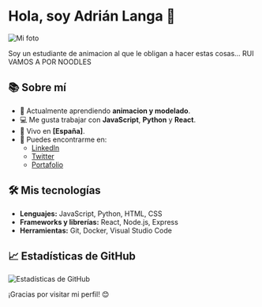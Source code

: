 # Hola, soy Adrián Langa 👋

![Mi foto](https://i.pinimg.com/originals/69/a2/30/69a230cb72769cced059729f24c32e54.gif) 

Soy un estudiante de animacion al que le obligan a hacer estas cosas... RUI VAMOS A POR NOODLES
## 📚 Sobre mí
- 🌱 Actualmente aprendiendo **animacion y modelado**.
- 💻 Me gusta trabajar con **JavaScript**, **Python** y **React**.
- 📍 Vivo en **[España]**.
- 🔗 Puedes encontrarme en:
  - [LinkedIn](https://www.linkedin.com/in/adrian-langa)
  - [Twitter](https://twitter.com/adrian_langa)
  - [Portafolio](https://tu-portafolio.com)

## 🛠️ Mis tecnologías
- **Lenguajes:** JavaScript, Python, HTML, CSS
- **Frameworks y librerías:** React, Node.js, Express
- **Herramientas:** Git, Docker, Visual Studio Code

## 📈 Estadísticas de GitHub
![Estadísticas de GitHub](https://github-readme-stats.vercel.app/api?username=adrianlanga&show_icons=true&hide_title=true&count_private=true&hide=prs&theme=radical)

¡Gracias por visitar mi perfil! 😊
